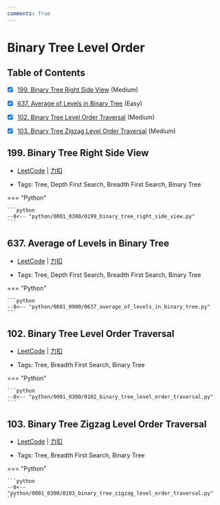 ```yaml
---
comments: True
---
```


# Binary Tree Level Order

## Table of Contents

- [x] [199. Binary Tree Right Side View](#199-binary-tree-right-side-view) (Medium)
- [x] [637. Average of Levels in Binary Tree](#637-average-of-levels-in-binary-tree) (Easy)
- [x] [102. Binary Tree Level Order Traversal](#102-binary-tree-level-order-traversal) (Medium)
- [x] [103. Binary Tree Zigzag Level Order Traversal](#103-binary-tree-zigzag-level-order-traversal) (Medium)


## 199. Binary Tree Right Side View

-    [LeetCode](https://leetcode.com/problems/binary-tree-right-side-view/) | [力扣](https://leetcode.cn/problems/binary-tree-right-side-view/)

-   Tags: Tree, Depth First Search, Breadth First Search, Binary Tree

=== "Python"

    ```python
    --8<-- "python/0001_0300/0199_binary_tree_right_side_view.py"
    ```



## 637. Average of Levels in Binary Tree

-    [LeetCode](https://leetcode.com/problems/average-of-levels-in-binary-tree/) | [力扣](https://leetcode.cn/problems/average-of-levels-in-binary-tree/)

-   Tags: Tree, Depth First Search, Breadth First Search, Binary Tree

=== "Python"

    ```python
    --8<-- "python/0601_0900/0637_average_of_levels_in_binary_tree.py"
    ```



## 102. Binary Tree Level Order Traversal

-    [LeetCode](https://leetcode.com/problems/binary-tree-level-order-traversal/) | [力扣](https://leetcode.cn/problems/binary-tree-level-order-traversal/)

-   Tags: Tree, Breadth First Search, Binary Tree

=== "Python"

    ```python
    --8<-- "python/0001_0300/0102_binary_tree_level_order_traversal.py"
    ```



## 103. Binary Tree Zigzag Level Order Traversal

-    [LeetCode](https://leetcode.com/problems/binary-tree-zigzag-level-order-traversal/) | [力扣](https://leetcode.cn/problems/binary-tree-zigzag-level-order-traversal/)

-   Tags: Tree, Breadth First Search, Binary Tree

=== "Python"

    ```python
    --8<-- "python/0001_0300/0103_binary_tree_zigzag_level_order_traversal.py"
    ```
